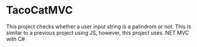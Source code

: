 # TacoCatMVC
This project checks whether a user input string is a palindrom or not. This is similar to a previous project using JS, however, this project uses .NET MVC with C#
